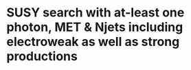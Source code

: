 # SUSY search with at-least one photon, MET & Njets including electroweak as well as strong productions 
